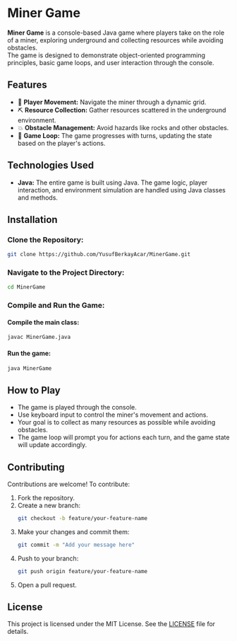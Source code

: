 # Miner Game

**Miner Game** is a console-based Java game where players take on the role of a miner, exploring underground and collecting resources while avoiding obstacles.  
The game is designed to demonstrate object-oriented programming principles, basic game loops, and user interaction through the console.

## Features

- 🧭 **Player Movement:** Navigate the miner through a dynamic grid.
- ⛏️ **Resource Collection:** Gather resources scattered in the underground environment.
- 💥 **Obstacle Management:** Avoid hazards like rocks and other obstacles.
- 🔄 **Game Loop:** The game progresses with turns, updating the state based on the player's actions.

## Technologies Used

- **Java:** The entire game is built using Java. The game logic, player interaction, and environment simulation are handled using Java classes and methods.

## Installation

### Clone the Repository:
```sh
git clone https://github.com/YusufBerkayAcar/MinerGame.git
```

### Navigate to the Project Directory:
```sh
cd MinerGame
```

### Compile and Run the Game:

#### Compile the main class:
```sh
javac MinerGame.java
```

#### Run the game:
```sh
java MinerGame
```

## How to Play

- The game is played through the console.
- Use keyboard input to control the miner's movement and actions.
- Your goal is to collect as many resources as possible while avoiding obstacles.
- The game loop will prompt you for actions each turn, and the game state will update accordingly.

## Contributing

Contributions are welcome! To contribute:

1. Fork the repository.
2. Create a new branch:
   ```sh
   git checkout -b feature/your-feature-name
   ```
3. Make your changes and commit them:
   ```sh
   git commit -m "Add your message here"
   ```
4. Push to your branch:
   ```sh
   git push origin feature/your-feature-name
   ```
5. Open a pull request.

## License

This project is licensed under the MIT License. See the [LICENSE](LICENSE) file for details.
